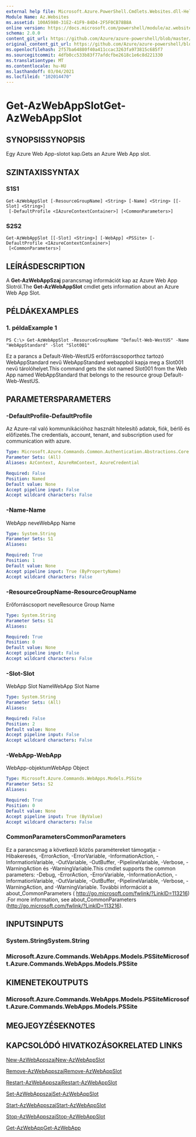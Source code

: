 ```yaml
---
external help file: Microsoft.Azure.PowerShell.Cmdlets.Websites.dll-Help.xml
Module Name: Az.Websites
ms.assetid: 100A5980-31E2-41F9-84D4-2F5F0CB78B8A
online version: https://docs.microsoft.com/powershell/module/az.websites/get-azwebappslot
schema: 2.0.0
content_git_url: https://github.com/Azure/azure-powershell/blob/master/src/Websites/Websites/help/Get-AzWebAppSlot.md
original_content_git_url: https://github.com/Azure/azure-powershell/blob/master/src/Websites/Websites/help/Get-AzWebAppSlot.md
ms.openlocfilehash: 2f57ba64880f40a411ccac3263fa973815c685f7
ms.sourcegitcommit: 4dfb0cc533b83f77afdcfbe2618c1e6c8d221330
ms.translationtype: MT
ms.contentlocale: hu-HU
ms.lasthandoff: 03/04/2021
ms.locfileid: "102014470"
---
```

# <span data-ttu-id="cb457-101">Get-AzWebAppSlot</span><span class="sxs-lookup"><span data-stu-id="cb457-101">Get-AzWebAppSlot</span></span>

## <span data-ttu-id="cb457-102">SYNOPSIS</span><span class="sxs-lookup"><span data-stu-id="cb457-102">SYNOPSIS</span></span>
<span data-ttu-id="cb457-103">Egy Azure Web App-slotot kap.</span><span class="sxs-lookup"><span data-stu-id="cb457-103">Gets an Azure Web App slot.</span></span>

## <span data-ttu-id="cb457-104">SZINTAXIS</span><span class="sxs-lookup"><span data-stu-id="cb457-104">SYNTAX</span></span>

### <span data-ttu-id="cb457-105">S1</span><span class="sxs-lookup"><span data-stu-id="cb457-105">S1</span></span>
```
Get-AzWebAppSlot [-ResourceGroupName] <String> [-Name] <String> [[-Slot] <String>]
 [-DefaultProfile <IAzureContextContainer>] [<CommonParameters>]
```

### <span data-ttu-id="cb457-106">S2</span><span class="sxs-lookup"><span data-stu-id="cb457-106">S2</span></span>
```
Get-AzWebAppSlot [[-Slot] <String>] [-WebApp] <PSSite> [-DefaultProfile <IAzureContextContainer>]
 [<CommonParameters>]
```

## <span data-ttu-id="cb457-107">LEÍRÁS</span><span class="sxs-lookup"><span data-stu-id="cb457-107">DESCRIPTION</span></span>
<span data-ttu-id="cb457-108">A **Get-AzWebAppSzaj** parancsmag információt kap az Azure Web App Slotról.</span><span class="sxs-lookup"><span data-stu-id="cb457-108">The **Get-AzWebAppSlot** cmdlet gets information about an Azure Web App Slot.</span></span>

## <span data-ttu-id="cb457-109">PÉLDÁK</span><span class="sxs-lookup"><span data-stu-id="cb457-109">EXAMPLES</span></span>

### <span data-ttu-id="cb457-110">1. példa</span><span class="sxs-lookup"><span data-stu-id="cb457-110">Example 1</span></span>
```
PS C:\> Get-AzWebAppSlot -ResourceGroupName "Default-Web-WestUS" -Name "WebAppStandard" -Slot "Slot001"
```

<span data-ttu-id="cb457-111">Ez a parancs a Default-Web-WestUS erőforráscsoporthoz tartozó WebAppStandard nevű WebAppStandard webappból kapja meg a Slot001 nevű tárolóhelyet.</span><span class="sxs-lookup"><span data-stu-id="cb457-111">This command gets the slot named Slot001 from the Web App named WebAppStandard that belongs to the resource group Default-Web-WestUS.</span></span>

## <span data-ttu-id="cb457-112">PARAMETERS</span><span class="sxs-lookup"><span data-stu-id="cb457-112">PARAMETERS</span></span>

### <span data-ttu-id="cb457-113">-DefaultProfile</span><span class="sxs-lookup"><span data-stu-id="cb457-113">-DefaultProfile</span></span>
<span data-ttu-id="cb457-114">Az Azure-ral való kommunikációhoz használt hitelesítő adatok, fiók, bérlő és előfizetés.</span><span class="sxs-lookup"><span data-stu-id="cb457-114">The credentials, account, tenant, and subscription used for communication with azure.</span></span>

```yaml
Type: Microsoft.Azure.Commands.Common.Authentication.Abstractions.Core.IAzureContextContainer
Parameter Sets: (All)
Aliases: AzContext, AzureRmContext, AzureCredential

Required: False
Position: Named
Default value: None
Accept pipeline input: False
Accept wildcard characters: False
```

### <span data-ttu-id="cb457-115">-Name</span><span class="sxs-lookup"><span data-stu-id="cb457-115">-Name</span></span>
<span data-ttu-id="cb457-116">WebApp neve</span><span class="sxs-lookup"><span data-stu-id="cb457-116">WebApp Name</span></span>

```yaml
Type: System.String
Parameter Sets: S1
Aliases:

Required: True
Position: 1
Default value: None
Accept pipeline input: True (ByPropertyName)
Accept wildcard characters: False
```

### <span data-ttu-id="cb457-117">-ResourceGroupName</span><span class="sxs-lookup"><span data-stu-id="cb457-117">-ResourceGroupName</span></span>
<span data-ttu-id="cb457-118">Erőforráscsoport neve</span><span class="sxs-lookup"><span data-stu-id="cb457-118">Resource Group Name</span></span>

```yaml
Type: System.String
Parameter Sets: S1
Aliases:

Required: True
Position: 0
Default value: None
Accept pipeline input: False
Accept wildcard characters: False
```

### <span data-ttu-id="cb457-119">-Slot</span><span class="sxs-lookup"><span data-stu-id="cb457-119">-Slot</span></span>
<span data-ttu-id="cb457-120">WebApp Slot Name</span><span class="sxs-lookup"><span data-stu-id="cb457-120">WebApp Slot Name</span></span>

```yaml
Type: System.String
Parameter Sets: (All)
Aliases:

Required: False
Position: 2
Default value: None
Accept pipeline input: False
Accept wildcard characters: False
```

### <span data-ttu-id="cb457-121">-WebApp</span><span class="sxs-lookup"><span data-stu-id="cb457-121">-WebApp</span></span>
<span data-ttu-id="cb457-122">WebApp-objektum</span><span class="sxs-lookup"><span data-stu-id="cb457-122">WebApp Object</span></span>

```yaml
Type: Microsoft.Azure.Commands.WebApps.Models.PSSite
Parameter Sets: S2
Aliases:

Required: True
Position: 0
Default value: None
Accept pipeline input: True (ByValue)
Accept wildcard characters: False
```

### <span data-ttu-id="cb457-123">CommonParameters</span><span class="sxs-lookup"><span data-stu-id="cb457-123">CommonParameters</span></span>
<span data-ttu-id="cb457-124">Ez a parancsmag a következő közös paramétereket támogatja: -Hibakeresés, -ErrorAction, -ErrorVariable, -InformationAction, -InformationVariable, -OutVariable, -OutBuffer, -PipelineVariable, -Verbose, -WarningAction és -WarningVariable.</span><span class="sxs-lookup"><span data-stu-id="cb457-124">This cmdlet supports the common parameters: -Debug, -ErrorAction, -ErrorVariable, -InformationAction, -InformationVariable, -OutVariable, -OutBuffer, -PipelineVariable, -Verbose, -WarningAction, and -WarningVariable.</span></span> <span data-ttu-id="cb457-125">További információt a about_CommonParameters ( http://go.microsoft.com/fwlink/?LinkID=113216) .</span><span class="sxs-lookup"><span data-stu-id="cb457-125">For more information, see about_CommonParameters (http://go.microsoft.com/fwlink/?LinkID=113216).</span></span>

## <span data-ttu-id="cb457-126">INPUTS</span><span class="sxs-lookup"><span data-stu-id="cb457-126">INPUTS</span></span>

### <span data-ttu-id="cb457-127">System.String</span><span class="sxs-lookup"><span data-stu-id="cb457-127">System.String</span></span>

### <span data-ttu-id="cb457-128">Microsoft.Azure.Commands.WebApps.Models.PSSite</span><span class="sxs-lookup"><span data-stu-id="cb457-128">Microsoft.Azure.Commands.WebApps.Models.PSSite</span></span>

## <span data-ttu-id="cb457-129">KIMENETEK</span><span class="sxs-lookup"><span data-stu-id="cb457-129">OUTPUTS</span></span>

### <span data-ttu-id="cb457-130">Microsoft.Azure.Commands.WebApps.Models.PSSite</span><span class="sxs-lookup"><span data-stu-id="cb457-130">Microsoft.Azure.Commands.WebApps.Models.PSSite</span></span>

## <span data-ttu-id="cb457-131">MEGJEGYZÉSEK</span><span class="sxs-lookup"><span data-stu-id="cb457-131">NOTES</span></span>

## <span data-ttu-id="cb457-132">KAPCSOLÓDÓ HIVATKOZÁSOK</span><span class="sxs-lookup"><span data-stu-id="cb457-132">RELATED LINKS</span></span>

[<span data-ttu-id="cb457-133">New-AzWebAppszaj</span><span class="sxs-lookup"><span data-stu-id="cb457-133">New-AzWebAppSlot</span></span>](./New-AzWebAppSlot.md)

[<span data-ttu-id="cb457-134">Remove-AzWebAppszaj</span><span class="sxs-lookup"><span data-stu-id="cb457-134">Remove-AzWebAppSlot</span></span>](./Remove-AzWebAppSlot.md)

[<span data-ttu-id="cb457-135">Restart-AzWebAppszaj</span><span class="sxs-lookup"><span data-stu-id="cb457-135">Restart-AzWebAppSlot</span></span>](./Restart-AzWebAppSlot.md)

[<span data-ttu-id="cb457-136">Set-AzWebAppszaj</span><span class="sxs-lookup"><span data-stu-id="cb457-136">Set-AzWebAppSlot</span></span>](./Set-AzWebAppSlot.md)

[<span data-ttu-id="cb457-137">Start-AzWebAppszaj</span><span class="sxs-lookup"><span data-stu-id="cb457-137">Start-AzWebAppSlot</span></span>](./Start-AzWebAppSlot.md)

[<span data-ttu-id="cb457-138">Stop-AzWebAppszaj</span><span class="sxs-lookup"><span data-stu-id="cb457-138">Stop-AzWebAppSlot</span></span>](./Stop-AzWebAppSlot.md)

[<span data-ttu-id="cb457-139">Get-AzWebApp</span><span class="sxs-lookup"><span data-stu-id="cb457-139">Get-AzWebApp</span></span>](./Get-AzWebApp.md)
